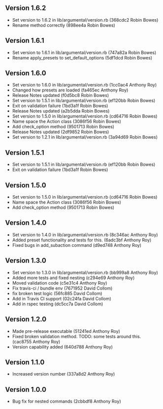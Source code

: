 Version 1.6.2
-------------

- Set version to 1.6.2 in lib/argumental/version.rb (368cdc2 Robin Bowes)
- Rename method correctly (898ee4a Robin Bowes)

Version 1.6.1
-------------

- Set version to 1.6.1 in lib/argumental/version.rb (747a82a Robin Bowes)
- Rename apply_presets to set_default_options (5df1dcd Robin Bowes)

Version 1.6.0
-------------

- Set version to 1.6.0 in lib/argumental/version.rb (1cc0ac4 Anthony Roy)
- Changed how presets are loaded (fa465ec Anthony Roy)
- Release Notes updated (f0d5bc8 Robin Bowes)
- Set version to 1.5.1 in lib/argumental/version.rb (ef120bb Robin Bowes)
- Exit on validation failure (1bd3a1f Robin Bowes)
- Release Notes updated (a2b5dda Robin Bowes)
- Set version to 1.5.0 in lib/argumental/version.rb (cd64716 Robin Bowes)
- Name space the Action class (3086f56 Robin Bowes)
- Add check_option method (9501713 Robin Bowes)
- Release Notes updated (2df9852 Robin Bowes)
- Set version to 1.2.1 in lib/argumental/version.rb (3a94d69 Robin Bowes)

Version 1.5.1
-------------

- Set version to 1.5.1 in lib/argumental/version.rb (ef120bb Robin Bowes)
- Exit on validation failure (1bd3a1f Robin Bowes)

Version 1.5.0
-------------

- Set version to 1.5.0 in lib/argumental/version.rb (cd64716 Robin Bowes)
- Name space the Action class (3086f56 Robin Bowes)
- Add check_option method (9501713 Robin Bowes)

Version 1.4.0
-------------

- Set version to 1.4.0 in lib/argumental/version.rb (8c346ac Anthony Roy)
- Added preset functionality and tests for this. (6adc3bf Anthony Roy)
- Fixed bugs in add_subaction command (d9ed748 Anthony Roy)

Version 1.3.0
-------------

- Set version to 1.3.0 in lib/argumental/version.rb (bb999a8 Anthony Roy)
- Added more tests and fixed nesting (c294e69 Anthony Roy)
- Moved validation code (c5e31c4 Anthony Roy)
- Fix travis-ci / bundle env (7671952 David Collom)
- fix broken test logic (56fc885 David Collom)
- Add in Travis CI support (02c24fa David Collom)
- Add in rspec testing (dc5cc7a David Collom)

Version 1.2.0
-------------

- Made pre-release executable (51241ed Anthony Roy)
- Fixed broken validation method. TODO: some tests around this. (cac8755 Anthony Roy)
- Version capability added (640d788 Anthony Roy)

Version 1.1.0
-------------

- Increased version number (337a8d2 Anthony Roy)

Version 1.0.0
-------------

- Bug fix for nested commands (2cbbdf8 Anthony Roy)
